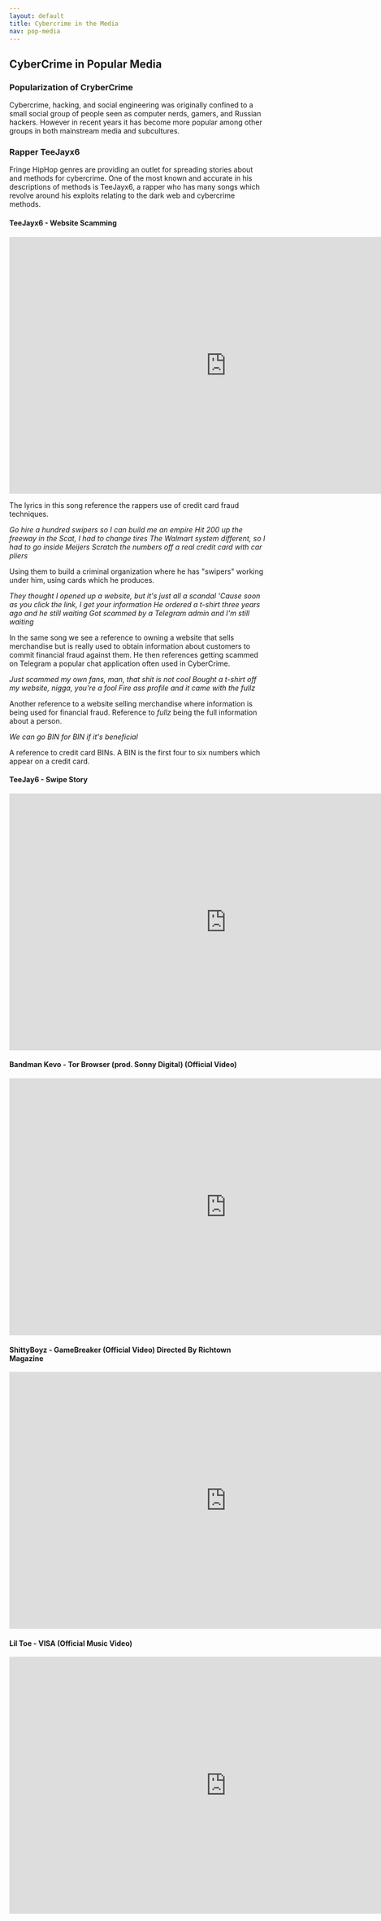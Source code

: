 ```yaml
---
layout: default
title: Cybercrime in the Media
nav: pop-media
---
```


## CyberCrime in Popular Media

### Popularization of CryberCrime

Cybercrime, hacking, and social engineering was originally confined to a small social group of people seen as computer nerds, gamers, and Russian hackers. However in recent years it has become more popular among other groups in both mainstream media and subcultures.

### Rapper TeeJayx6

Fringe HipHop genres are providing an outlet for spreading stories about and methods for cybercrime. One of the most known and accurate in his descriptions of methods is TeeJayx6, a rapper who has many songs which revolve around his exploits relating to the dark web and cybercrime methods.

#### TeeJayx6 - Website Scamming


<iframe width="853" height="505" src="https://www.youtube.com/embed/HLJEyYFa5Lg" frameborder="0" allow="accelerometer; autoplay; encrypted-media; gyroscope; picture-in-picture" allowfullscreen></iframe>

The lyrics in this song reference the rappers use of credit card fraud techniques.

*Go hire a hundred swipers so I can build me an empire
Hit 200 up the freeway in the Scat, I had to change tires
The Walmart system different, so I had to go inside Meijers
Scratch the numbers off a real credit card with car pliers*

Using them to build a criminal organization where he has "swipers" working under him, using cards which he produces.

*They thought I opened up a website, but it's just all a scandal
'Cause soon as you click the link, I get your information
He ordered a t-shirt three years ago and he still waiting
Got scammed by a Telegram admin and I'm still waiting*

In the same song we see a reference to owning a website that sells merchandise but is really used to obtain information about customers to commit financial fraud against them. He then references getting scammed on Telegram a popular chat application often used in CyberCrime.

*Just scammed my own fans, man, that shit is not cool
Bought a t-shirt off my website, nigga, you're a fool
Fire ass profile and it came with the fullz*

Another reference to a website selling merchandise where information is being used for financial fraud. Reference to *fullz* being the full information about a person.

*We can go BIN for BIN if it's beneficial*

A reference to credit card BINs. A BIN is the first four to six numbers which appear on a credit card.

#### TeeJay6 - Swipe Story


<iframe width="853" height="505" src="https://www.youtube.com/embed/srSFOXrAbLg" frameborder="0" allow="accelerometer; autoplay; encrypted-media; gyroscope; picture-in-picture" allowfullscreen></iframe>


#### Bandman Kevo - Tor Browser (prod. Sonny Digital) (Official Video)


<iframe width="853" height="505" src="https://www.youtube.com/embed/EvnjsSJUusQ" frameborder="0" allow="accelerometer; autoplay; encrypted-media; gyroscope; picture-in-picture" allowfullscreen></iframe>


#### ShittyBoyz - GameBreaker (Official Video) Directed By Richtown Magazine


<iframe width="853" height="505" src="https://www.youtube.com/embed/CwwqagDwbDM" frameborder="0" allow="accelerometer; autoplay; encrypted-media; gyroscope; picture-in-picture" allowfullscreen></iframe>


#### Lil Toe - VISA (Official Music Video)


<iframe width="853" height="505" src="https://www.youtube.com/embed/vxtUFBqtZzE" frameborder="0" allow="accelerometer; autoplay; encrypted-media; gyroscope; picture-in-picture" allowfullscreen></iframe>
